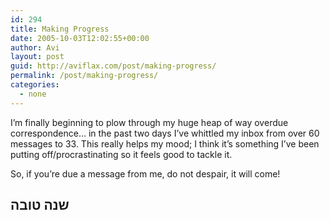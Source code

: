 ```yaml
---
id: 294
title: Making Progress
date: 2005-10-03T12:02:55+00:00
author: Avi
layout: post
guid: http://aviflax.com/post/making-progress/
permalink: /post/making-progress/
categories:
  - none
---
```

I&#8217;m finally beginning to plow through my huge heap of way overdue correspondence&#8230; in the past two days I&#8217;ve whittled my inbox from over 60 messages to 33. This really helps my mood; I think it&#8217;s something I&#8217;ve been putting off/procrastinating so it feels good to tackle it.

So, if you&#8217;re due a message from me, do not despair, it will come!

## שנה טובה